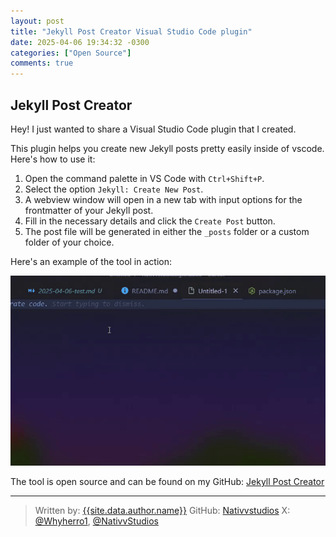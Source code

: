 ```yaml
---
layout: post
title: "Jekyll Post Creator Visual Studio Code plugin"
date: 2025-04-06 19:34:32 -0300
categories: ["Open Source"]
comments: true
---
```



## Jekyll Post Creator


Hey! I just wanted to share a Visual Studio Code plugin that I created.

This plugin helps you create new Jekyll posts pretty easily inside of vscode. Here's how to use it:

1. Open the command palette in VS Code with `Ctrl+Shift+P`.
2. Select the option `Jekyll: Create New Post`.
3. A webview window will open in a new tab with input options for the frontmatter of your Jekyll post.
4. Fill in the necessary details and click the `Create Post` button.
5. The post file will be generated in either the `_posts` folder or a custom folder of your choice.

Here's an example of the tool in action:

![Showcase](https://github.com/nativvstudios/jekyll-post-creator/raw/main/showcase.gif)

The tool is open source and can be found on my GitHub: [Jekyll Post Creator](https://github.com/nativvstudios/jekyll-post-creator)

---
>Written by: [{{site.data.author.name}}](https://www.nativvstudios.com/blog/)
>GitHub: [Nativvstudios](https://github.com/nativvstudios)
>X: [@Whyherro1](https://x.com/whyherro1), [@NativvStudios](https://x.com/nativvstudios)
